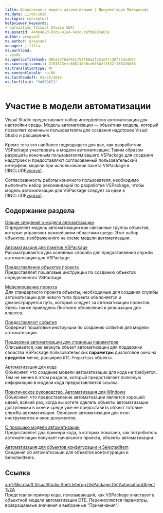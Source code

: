 ```yaml
---
title: Дополнение к модели автоматизации | Документация Майкрософт
ms.date: 11/04/2016
ms.topic: conceptual
helpviewer_keywords:
- automation [Visual Studio SDK]
ms.assetid: 44de482d-93c8-41a4-843c-cefda995a03e
author: gregvanl
ms.author: gregvanl
manager: jillfra
ms.workload:
- vssdk
ms.openlocfilehash: d05a73fbe94bc754f60a2f261e47cd0f242e3b94
ms.sourcegitcommit: 2193323efc608118e0ce6f6b2ff532f158245d56
ms.translationtype: MT
ms.contentlocale: ru-RU
ms.lasthandoff: 01/25/2019
ms.locfileid: "54958671"
---
```

# <a name="contribute-to-the-automation-model"></a>Участие в модели автоматизации
Visual Studio предоставляет набор интерфейсов автоматизации для настройки среды. Модель автоматизации — объектная модель, который позволяет конечным пользователям для создания надстроек Visual Studio и расширения.  
  
 Кроме того это наиболее подходящего для вас, как разработчик VSPackage участвовать в модели автоматизации; Таким образом разрешить конечным пользователям вашего VSPackage для создания надстроек и предоставляют согласованный пользовательский интерфейс модели при использовании пакета VSPackage в [!INCLUDE[vsprvs](../../code-quality/includes/vsprvs_md.md)].  
  
 Согласованность работы конечного пользователя, необходимо выполнить набор рекомендаций по разработке VSPackage, чтобы модель автоматизации для VSPackage следует за идеи в [!INCLUDE[vsprvs](../../code-quality/includes/vsprvs_md.md)].  
  
## <a name="in-this-section"></a>Содержание раздела  
 [Общие сведения о модели автоматизации](../../extensibility/internals/automation-model-overview.md)  
 Определяет модель автоматизации как связанные группы объектов, которые управляют важнейшими областями среде. Этот набор объектов, изображенного на схеме модели автоматизации.  
  
 [Автоматизация для пакетов VSPackage](../../extensibility/internals/providing-automation-for-vspackages.md)  
 Рассматриваются два основных способа для предоставления службы автоматизации для VSPackage.  
  
 [Предоставление объектов проекта](../../extensibility/internals/exposing-project-objects.md)  
 Предоставляет пошаговые инструкции по созданию объектов определенного VSPackage.  
  
 [Моделирование проекта](../../extensibility/internals/project-modeling.md)  
 Для стандартного проекта объекты, необходимые для создания службы автоматизации для нового типа проекта объясняется и демонстрируется путь, который следует за автоматизации проектов. Здесь также приведены Листинги объявления и реализации для классов.  
  
 [Предоставляют события](../../extensibility/internals/exposing-events-in-the-visual-studio-sdk.md)  
 Содержит пошаговые инструкции по созданию события для модели автоматизации.  
  
 [Поддержка автоматизации для страницы параметров](../../extensibility/internals/automation-support-for-options-pages.md)  
 Описывается, как вернуть объект автоматизации для поддержки свойства VSPackage пользовательских **параметры** диалоговое окно на **средство** меню, расширив `DTE.Properties` объекта.  
  
 [Автоматизация для кода](../../extensibility/internals/providing-automation-for-code.md)  
 Объясняет, что создание модели автоматизации для кода не требуется. Тем не менее в этом разделе, который предоставляет полезную информацию в модели кода предоставляется ссылка.  
  
 [Практическое руководство. Автоматизация для Windows](../../extensibility/internals/how-to-provide-automation-for-windows.md)  
 Объясняет, что предоставление автоматизации является хорошей идеей, всякий раз, когда вы хотите сделать объекты автоматизации доступными в окне и среде уже не предоставить объект готовые службы автоматизации. Описание автоматизации для окон инструментов и окон документов.  
  
 [С помощью модели автоматизации](../../extensibility/internals/using-the-automation-model.md)  
 Предоставляет два примера кода, в которых показано, как потребитель автоматизации получает начального проекта, объекты автоматизации.  
  
 [Автоматизация для объектов конфигурации и SelectedItem](../../extensibility/internals/automation-for-configuration-and-selecteditem-objects.md)  
 Сведения об автоматизации для объектов конфигурации и SelectedItems.  
  
## <a name="reference"></a>Ссылка  
 <xref:Microsoft.VisualStudio.Shell.Interop.IVsPackage.GetAutomationObject%2A>  
 Представлен пример кода, показывающий, как VSPackage участвует в объектной модели автоматизации DTE. Перечисляются параметры, возвращаемые значения и выбранные "Примечания".  
